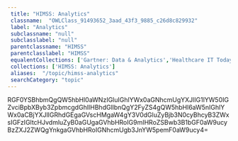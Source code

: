```yaml
--- 
 title: "HIMSS: Analytics" 
 classname:  "OWLClass_91493652_3aad_43f3_9885_c26d8c829932" 
 label: "Analytics" 
 subclassname: "null" 
 subclasslabel: "null" 
 parentclassname: "HIMSS" 
 parentclasslabel: "HIMSS" 
 equalentCollections: ['Gartner: Data & Analytics','Healthcare IT Today: Analytics & Big Data','Medigy: Data prediction'] 
 collections: ['HIMSS: Analytics']
 aliases:  "/topic/himss-analytics"  
 searchCategory: "topic" 
---
```

RGF0YSBhbmQgQW5hbHl0aWNzIGluIGhlYWx0aGNhcmUgYXJlIG1lYW50IGZvciBpbXByb3ZpbmcgdGhlIHBhdGllbnQgY2FyZS4gQW5hbHl6aW5nIGhlYWx0aCBjYXJlIGRhdGEgaGVscHMgaW4gY3V0dGluZyBjb3N0cyBhcyB3ZWxsIGFzIGltcHJvdmluZyB0aGUgaGVhbHRoIG9mIHRoZSBwb3B1bGF0aW9ucyBzZXJ2ZWQgYnkgaGVhbHRoIGNhcmUgb3JnYW5pemF0aW9ucy4=